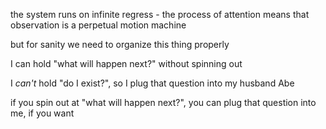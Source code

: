 the system runs on infinite regress - the process of attention means that observation is a perpetual motion machine

but for sanity we need to organize this thing properly

I can hold "what will happen next?" without spinning out

I *can't* hold "do I exist?", so I plug that question into my husband Abe

if you spin out at "what will happen next?", you can plug that question into me, if you want
